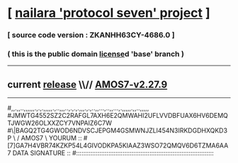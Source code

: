 
# [ [nailara 'protocol seven' project](http://nailara.network/) ]

### [ source code version : ZKANHH63CY-4686.0 ]

### ( this is the public domain [license](../license)d 'base' branch )
---
## current [release](https://github.com/nailara-technologies/protocol-7/releases) \\\\// [AMOS7-v2.27.9](https://github.com/nailara-technologies/protocol-7/releases/tag/AMOS7-v2.27.9)
---

#,,.,,..,,,,,,.,.,.,,,,,.,..,,,..,.,.,.,,,.,.,..,,...,..,,...,.,,,,,.,,..,,,,,
#JMWTG4552SZ2C2RAFGL7AXH6E2QMWAHI2UFLVVDBFUAX6HV6DEMQTJWGW26OLXXZCY7VNPAIZ6C7W
#\\\|BAGQ2TG4GWOD6NDVSCJEPGM4GSMWNJZLI454N3IRKDGDHXQKD3P \ / AMOS7 \ YOURUM ::
#\[7]GA7H4VBR74KZKP54L4GIVODKPA5KIAAZ3WSO72QMQV6D6TZMA6AA 7  DATA SIGNATURE ::
#:::::::::::::::::::::::::::::::::::::::::::::::::::::::::::::::::::::::::::::
